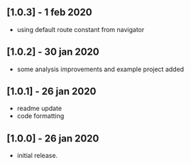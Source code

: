 ## [1.0.3] - 1 feb 2020
* using default route constant from navigator

## [1.0.2] - 30 jan 2020
* some analysis improvements and example project added

## [1.0.1] - 26 jan 2020
* readme update
* code formatting

## [1.0.0] - 26 jan 2020

* initial release.
